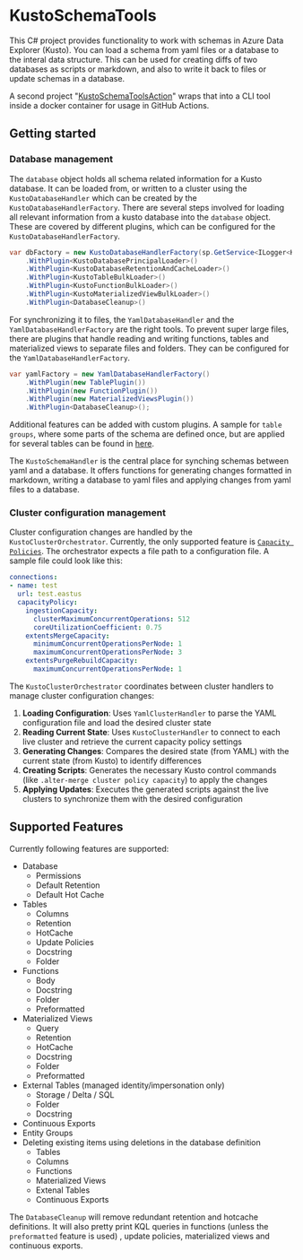 # KustoSchemaTools

This C# project provides functionality to work with schemas in Azure Data Explorer (Kusto). You can load a schema from yaml files or a database to the interal data structure. This can be used for creating diffs of two databases as scripts or markdown, and also to write it back to files or update schemas in a database.

A second project "[KustoSchemaToolsAction](https://github.com/github/KustoSchemaToolsAction)" wraps that into a CLI tool inside a docker container for usage in GitHub Actions.

## Getting started

### Database management

The `database` object holds all schema related information for a Kusto database. It can be loaded from, or written to a cluster using the `KustoDatabaseHandler` which can be created by the `KustoDatabaseHandlerFactory`. There are several steps involved for loading all relevant information from a kusto database into the `database` object. These are covered by different plugins, which can be configured for the `KustoDatabaseHandlerFactory`. 

```csharp
var dbFactory = new KustoDatabaseHandlerFactory(sp.GetService<ILogger<KustoDatabaseHandler>>())
    .WithPlugin<KustoDatabasePrincipalLoader>()
    .WithPlugin<KustoDatabaseRetentionAndCacheLoader>()
    .WithPlugin<KustoTableBulkLoader>()
    .WithPlugin<KustoFunctionBulkLoader>()
    .WithPlugin<KustoMaterializedViewBulkLoader>()
    .WithPlugin<DatabaseCleanup>()
```



 For synchronizing it to files, the `YamlDatabaseHandler` and the `YamlDatabaseHandlerFactory` are the right tools. To prevent super large files, there are plugins that handle reading and writing functions, tables and materialized views to separate files and folders. They can be configured for the `YamlDatabaseHandlerFactory`.

```csharp
var yamlFactory = new YamlDatabaseHandlerFactory()
    .WithPlugin(new TablePlugin())
    .WithPlugin(new FunctionPlugin())
    .WithPlugin(new MaterializedViewsPlugin())
    .WithPlugin<DatabaseCleanup>();
```

Additional features can be added with custom plugins. A sample for `table groups`, where some parts of the schema are defined once, but are applied for several tables can be found in [here](https://github.com/github/KustoSchemaToolsAction/blob/main/KustoSchemaCLI/Plugins/TableGroupPlugin.cs).

The `KustoSchemaHandler` is the central place for synching schemas between yaml and a database. It offers functions for generating changes formatted in markdown, writing a database to yaml files and applying changes from yaml files to a database.

### Cluster configuration management

Cluster configuration changes are handled by the `KustoClusterOrchestrator`. Currently, the only supported feature is [`Capacity Policies`](https://learn.microsoft.com/en-us/kusto/management/capacity-policy?view=azure-data-explorer). The orchestrator expects a file path to a configuration file. A sample file could look like this:

```yaml
connections:
- name: test
  url: test.eastus
  capacityPolicy:
    ingestionCapacity:
      clusterMaximumConcurrentOperations: 512
      coreUtilizationCoefficient: 0.75
    extentsMergeCapacity:
      minimumConcurrentOperationsPerNode: 1
      maximumConcurrentOperationsPerNode: 3
    extentsPurgeRebuildCapacity:
      maximumConcurrentOperationsPerNode: 1
```

The `KustoClusterOrchestrator` coordinates between cluster handlers to manage cluster configuration changes:

1. **Loading Configuration**: Uses `YamlClusterHandler` to parse the YAML configuration file and load the desired cluster state
2. **Reading Current State**: Uses `KustoClusterHandler` to connect to each live cluster and retrieve the current capacity policy settings
3. **Generating Changes**: Compares the desired state (from YAML) with the current state (from Kusto) to identify differences
4. **Creating Scripts**: Generates the necessary Kusto control commands (like `.alter-merge cluster policy capacity`) to apply the changes
5. **Applying Updates**: Executes the generated scripts against the live clusters to synchronize them with the desired configuration

## Supported Features

Currently following features are supported:

* Database
    * Permissions
    * Default Retention
    * Default Hot Cache
* Tables
    * Columns
    * Retention
    * HotCache
    * Update Policies
    * Docstring
    * Folder
* Functions
    * Body
    * Docstring
    * Folder
    * Preformatted
* Materialized Views
    * Query
    * Retention
    * HotCache
    * Docstring
    * Folder
    * Preformatted
* External Tables (managed identity/impersonation only)
    * Storage / Delta / SQL
    * Folder
    * Docstring
* Continuous Exports
* Entity Groups
* Deleting existing items using deletions in the database definition
    * Tables
    * Columns
    * Functions
    * Materialized Views
    * Extenal Tables
    * Continuous Exports

The `DatabaseCleanup` will remove redundant retention and hotcache definitions. 
It will also pretty print KQL queries in functions (unless the `preformatted` feature is used) , update policies, materialized views and continuous exports.

